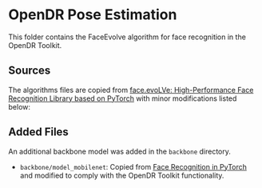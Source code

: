 # OpenDR Pose Estimation

This folder contains the FaceEvolve algorithm for face recognition in the OpenDR Toolkit.

## Sources

The algorithms files are copied from [face.evoLVe: High-Performance Face Recognition Library based on PyTorch](
https://github.com/ZhaoJ9014/face.evoLVe.PyTorch) with minor modifications listed below:

## Added Files
An additional backbone model was added in the `backbone` directory. 

- `backbone/model_mobilenet`: Copied from [Face Recognition in PyTorch](
https://github.com/grib0ed0v/face_recognition.pytorch) and modified to comply with the OpenDR Toolkit functionality.


